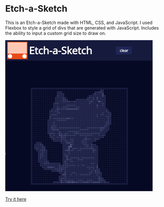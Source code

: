 # Etch-a-Sketch

This is an Etch-a-Sketch made with HTML, CSS, and JavaScript. I used Flexbox to style a grid of divs that are generated with JavaScript. Includes the ability to input a custom grid size to draw on.

![Etch-a-Sketch](/media/screenshot.png)

[Try it here](https://anth-dev.github.io/etch-a-sketch/)
